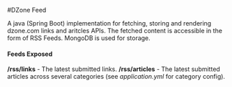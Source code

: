 #DZone Feed

A java (Spring Boot) implementation for fetching, storing and rendering dzone.com links and aritcles APIs. The fetched content is accessible in the form of RSS Feeds. MongoDB is used for storage.

#### Feeds Exposed

**/rss/links** - The latest submitted links.
**/rss/articles** - The latest submitted articles across several categories (see _application.yml_ for category config).
